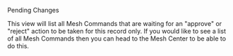 Pending Changes

This view will list all Mesh Commands that are waiting for an "approve" or "reject" action to be taken for this record only. If you would like to see a list of all Mesh Commands then you can head to the Mesh Center to be able to do this. 